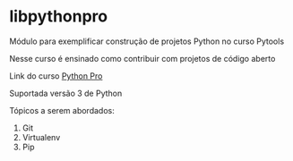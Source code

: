 # libpythonpro
Módulo para exemplificar construção de projetos Python no curso Pytools

Nesse curso é ensinado como contribuir com projetos de código aberto

Link do curso [Python Pro](https://www.python.pro.br/)

Suportada versão 3 de Python

Tópicos a serem abordados:
 1. Git
 2. Virtualenv
 3. Pip